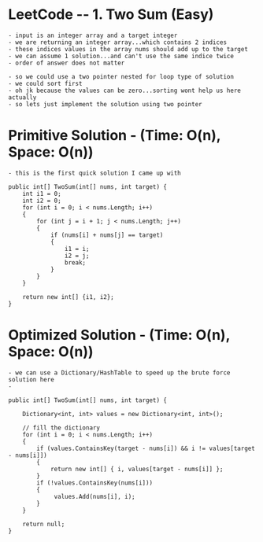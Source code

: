 # LeetCode -- 1. Two Sum (Easy)

    - input is an integer array and a target integer
    - we are returning an integer array...which contains 2 indices
    - these indices values in the array nums should add up to the target
    - we can assume 1 solution...and can't use the same indice twice
    - order of answer does not matter

    - so we could use a two pointer nested for loop type of solution
    - we could sort first
    - oh jk because the values can be zero...sorting wont help us here actually
    - so lets just implement the solution using two pointer



# Primitive Solution - (Time: O(n), Space: O(n))

    - this is the first quick solution I came up with

    public int[] TwoSum(int[] nums, int target) {
        int i1 = 0;
        int i2 = 0;
        for (int i = 0; i < nums.Length; i++)
        {
            for (int j = i + 1; j < nums.Length; j++)
            {
                if (nums[i] + nums[j] == target)
                {
                    i1 = i;
                    i2 = j;
                    break;
                }
            }
        }

        return new int[] {i1, i2};
    }


# Optimized Solution - (Time: O(n), Space: O(n))

    - we can use a Dictionary/HashTable to speed up the brute force solution here
    - 

    public int[] TwoSum(int[] nums, int target) {

        Dictionary<int, int> values = new Dictionary<int, int>();
        
        // fill the dictionary
        for (int i = 0; i < nums.Length; i++)
        {
            if (values.ContainsKey(target - nums[i]) && i != values[target - nums[i]])
            {
                return new int[] { i, values[target - nums[i]] };   
            }
            if (!values.ContainsKey(nums[i]))
            {
                 values.Add(nums[i], i);   
            }
        }
        
        return null;
    }









